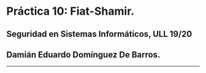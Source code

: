 # Práctica 10: Fiat-Shamir.

## Seguridad en Sistemas Informáticos, ULL 19/20

## Damián Eduardo Domínguez De Barros.

---

